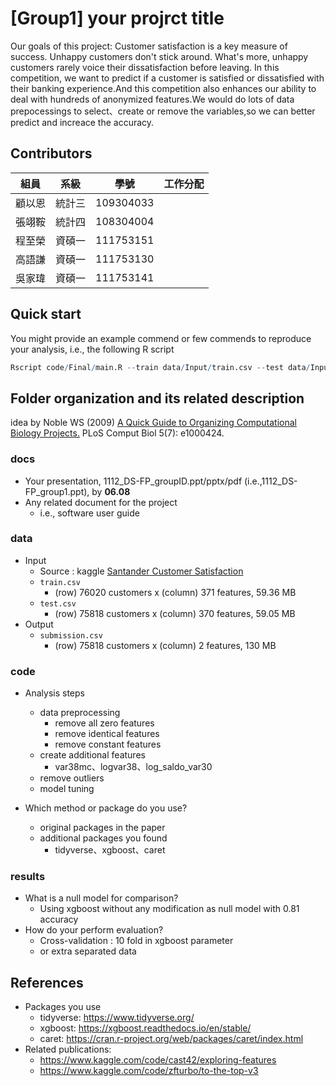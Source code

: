 # [Group1] your projrct title
Our goals of this project:
Customer satisfaction is a key measure of success. Unhappy customers don't stick around. What's more, unhappy customers rarely voice their dissatisfaction before leaving.
In this competition, we want to predict if a customer is satisfied or dissatisfied with their banking experience.And this competition also enhances our ability to deal with hundreds of anonymized features.We would do lots of data prepocessings to select、create or remove the variables,so we can better predict and increace the accuracy.
## Contributors
|組員|系級|學號|工作分配|
|-|-|-|-|
|顧以恩|統計三|109304033||
|張翊鞍|統計四|108304004||
|程至榮|資碩一|111753151||
|高語謙|資碩一|111753130||
|吳家瑋|資碩一|111753141||


## Quick start
You might provide an example commend or few commends to reproduce your analysis, i.e., the following R script
```R
Rscript code/Final/main.R --train data/Input/train.csv --test data/Input/test.csv --predict data/Output/submission.csv
```

## Folder organization and its related description
idea by Noble WS (2009) [A Quick Guide to Organizing Computational Biology Projects.](https://journals.plos.org/ploscompbiol/article?id=10.1371/journal.pcbi.1000424) PLoS Comput Biol 5(7): e1000424.

### docs
* Your presentation, 1112_DS-FP_groupID.ppt/pptx/pdf (i.e.,1112_DS-FP_group1.ppt), by **06.08**
* Any related document for the project
  * i.e., software user guide

### data
* Input
  * Source : kaggle [Santander Customer Satisfaction](https://www.kaggle.com/c/santander-customer-satisfaction)
  * `train.csv`
    * (row) 76020 customers x (column) 371 features, 59.36 MB
  * `test.csv`
    * (row) 75818 customers x (column) 370 features, 59.05 MB
* Output
  * `submission.csv`
    * (row) 75818 customers x (column) 2 features, 130 MB

### code
* Analysis steps
  * data preprocessing
    * remove all zero features
    * remove identical features
    * remove constant features
  * create additional features
    * var38mc、logvar38、log_saldo_var30 
  * remove outliers
  * model tuning

* Which method or package do you use? 
  * original packages in the paper
  * additional packages you found
    * tidyverse、xgboost、caret

### results
* What is a null model for comparison?
  * Using xgboost without any modification as null model with 0.81 accuracy
* How do your perform evaluation?
  * Cross-validation : 10 fold in xgboost parameter
  * or extra separated data

## References
* Packages you use
  * tidyverse: https://www.tidyverse.org/
  * xgboost: https://xgboost.readthedocs.io/en/stable/
  * caret: https://cran.r-project.org/web/packages/caret/index.html
* Related publications: 
  * https://www.kaggle.com/code/cast42/exploring-features
  * https://www.kaggle.com/code/zfturbo/to-the-top-v3

